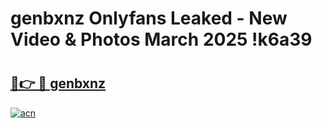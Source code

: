 # genbxnz Onlyfans Leaked - New Video & Photos March 2025 !k6a39

# <h2><a href="https://l142or.iuczelnia.edu.pl?title=genbxnz&ref=k6a39">🔗👉 🔴 genbxnz</a></h2>

[![acn](https://github.com/user-attachments/assets/0f9c940e-d8b0-45ae-aac7-cd30a18b3e1c)](https://l142or.iuczelnia.edu.pl?title=genbxnz&ref=k6a39)

